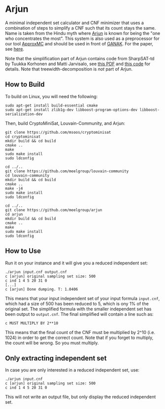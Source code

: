 # Arjun

A minimal independent set calculator and CNF minimizer that uses a combination of steps to simplify a CNF such that its count stays the same. Name is taken from the Hindu myth where [Arjun](https://en.wikipedia.org/wiki/Arjuna) is known for being the "one who concentrates the most". This system is also used as a preprocessor for our tool [ApproxMC](https://github.com/meelgroup/ApproxMC) and should be used in front of [GANAK](https://github.com/meelgroup/ganak). For the paper, see [here](http://www.msoos.org/wordpress/wp-content/uploads/2022/08/arjun.pdf).

Note that the simplification part of Arjun contains code from SharpSAT-td by Tuukka Korhonen and Matti Jarvisalo, see [this PDF](https://raw.githubusercontent.com/Laakeri/sharpsat-td/main/description.pdf) and [this code](https://github.com/Laakeri/sharpsat-td) for details. Note that treewidth-decomposition is _not_ part of Arjun.


## How to Build
To build on Linux, you will need the following:
```
sudo apt-get install build-essential cmake
sudo apt-get install zlib1g-dev libboost-program-options-dev libboost-serialization-dev
```

Then, build CryptoMiniSat, Louvain-Community, and Arjun:
```
git clone https://github.com/msoos/cryptominisat
cd cryptominisat
mkdir build && cd build
cmake ..
make
sudo make install
sudo ldconfig

cd ../..
git clone https://github.com/meelgroup/louvain-community
cd louvain-community
mkdir build && cd build
cmake ..
make -j4
sudo make install
sudo ldconfig

cd ../..
git clone https://github.com/meelgroup/arjun
cd arjun
mkdir build && cd build
cmake ..
make
sudo make install
sudo ldconfig
```

## How to Use

Run it on your instance and it will give you a reduced independent set:

```
./arjun input.cnf output.cnf
c [arjun] original sampling set size: 500
c ind 1 4 5 20 31 0
[...]
c [arjun] Done dumping. T: 1.0406
```
This means that your input independent set of your input formula `input.cnf`, which had a size of 500 has been reduced to 5, which is ony 1% of the original set. The simplified formula with the smaller independent set has been output to `output.cnf`. The final simplified will contain a line such as:

```
c MUST MULTIPLY BY 2**10
```

This means that the final count of the CNF must be multiplied by 2^10 (i.e. 1024) in order to get the correct count. Note that if you forget to multiply, the count will be wrong. So you must multiply.

## Only extracting independent set
In case you are only interested in a reduced independent set, use:
```
./arjun input.cnf
c [arjun] original sampling set size: 500
c ind 1 4 5 20 31 0
```

This will not write an output file, but only display the reduced independent set.


